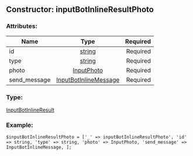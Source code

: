 ## Constructor: inputBotInlineResultPhoto  

### Attributes:

| Name     |    Type       | Required |
|----------|:-------------:|---------:|
|id|[string](../types/string.md) | Required|
|type|[string](../types/string.md) | Required|
|photo|[InputPhoto](../types/InputPhoto.md) | Required|
|send\_message|[InputBotInlineMessage](../types/InputBotInlineMessage.md) | Required|
### Type: 

[InputBotInlineResult](../types/InputBotInlineResult.md)
### Example:

```
$inputBotInlineResultPhoto = ['_' => inputBotInlineResultPhoto', 'id' => string, 'type' => string, 'photo' => InputPhoto, 'send_message' => InputBotInlineMessage, ];
```